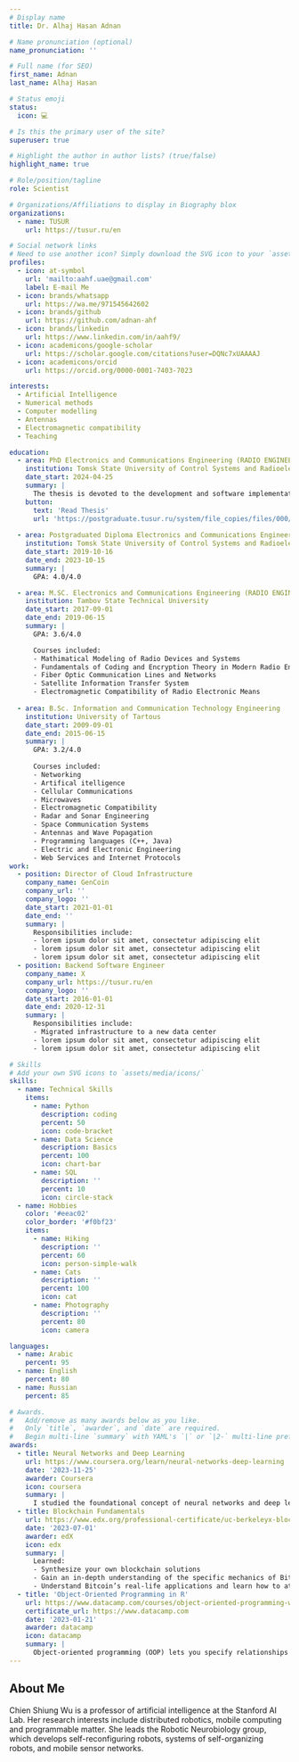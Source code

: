 ```yaml
---
# Display name
title: Dr. Alhaj Hasan Adnan

# Name pronunciation (optional)
name_pronunciation: ''

# Full name (for SEO)
first_name: Adnan
last_name: Alhaj Hasan

# Status emoji
status:
  icon: 💻

# Is this the primary user of the site?
superuser: true

# Highlight the author in author lists? (true/false)
highlight_name: true

# Role/position/tagline
role: Scientist

# Organizations/Affiliations to display in Biography blox
organizations:
  - name: TUSUR
    url: https://tusur.ru/en

# Social network links
# Need to use another icon? Simply download the SVG icon to your `assets/media/icons/` folder.
profiles:
  - icon: at-symbol
    url: 'mailto:aahf.uae@gmail.com'
    label: E-mail Me
  - icon: brands/whatsapp
    url: https://wa.me/971545642602
  - icon: brands/github
    url: https://github.com/adnan-ahf
  - icon: brands/linkedin
    url: https://www.linkedin.com/in/aahf9/
  - icon: academicons/google-scholar
    url: https://scholar.google.com/citations?user=DQNc7xUAAAAJ
  - icon: academicons/orcid
    url: https://orcid.org/0000-0001-7403-7023

interests:
  - Artificial Intelligence
  - Numerical methods
  - Computer modelling
  - Antennas
  - Electromagnetic compatibility
  - Teaching

education:
  - area: PhD Electronics and Communications Engineering (RADIO ENGINEERING)
    institution: Tomsk State University of Control Systems and Radioelectronics
    date_start: 2024-04-25
    summary: |
      The thesis is devoted to the development and software implementation of mathematical models for designing and modeling of passive microwave devices and antenna. Supervised by Prof Talgat R. Gazizov (https://directory.tusur.ru/en/people/1941). Presented papers at many IEEE conferences with the contributions being published in several journals.
    button:
      text: 'Read Thesis'
      url: 'https://postgraduate.tusur.ru/system/file_copies/files/000/003/789/original/%D0%90%D0%BB%D1%85%D0%B0%D0%B4%D0%B6_%D0%94%D0%B8%D1%81%D1%81%D0%B5%D1%80%D1%82%D0%B0%D1%86%D0%B8%D1%8F.pdf'
  
  - area: Postgraduated Diploma Electronics and Communications Engineering (RADIO ENGINEERING)
    institution: Tomsk State University of Control Systems and Radioelectronics
    date_start: 2019-10-16
    date_end: 2023-10-15
    summary: |
      GPA: 4.0/4.0

  - area: M.SC. Electronics and Communications Engineering (RADIO ENGINEERING)
    institution: Tambov State Technical University
    date_start: 2017-09-01
    date_end: 2019-06-15
    summary: |
      GPA: 3.6/4.0

      Courses included:
      - Mathimatical Modeling of Radio Devices and Systems
      - Fundamentals of Coding and Encryption Theory in Modern Radio Engineering Systems
      - Fiber Optic Communication Lines and Networks
      - Satellite Information Transfer System
      - Electromagnetic Compatibility of Radio Electronic Means
  
  - area: B.Sc. Information and Communication Technology Engineering
    institution: University of Tartous
    date_start: 2009-09-01
    date_end: 2015-06-15
    summary: |
      GPA: 3.2/4.0
      
      Courses included:
      - Networking
      - Artifical itelligence
      - Cellular Communications
      - Microwaves
      - Electromagnetic Compatibility
      - Radar and Sonar Engineering
      - Space Communication Systems
      - Antennas and Wave Popagation
      - Programming languages (C++, Java)
      - Electric and Electronic Engineering
      - Web Services and Internet Protocols
work:
  - position: Director of Cloud Infrastructure
    company_name: GenCoin
    company_url: ''
    company_logo: ''
    date_start: 2021-01-01
    date_end: ''
    summary: |
      Responsibilities include:
      - lorem ipsum dolor sit amet, consectetur adipiscing elit
      - lorem ipsum dolor sit amet, consectetur adipiscing elit
      - lorem ipsum dolor sit amet, consectetur adipiscing elit
  - position: Backend Software Engineer
    company_name: X
    company_url: https://tusur.ru/en
    company_logo: ''
    date_start: 2016-01-01
    date_end: 2020-12-31
    summary: |
      Responsibilities include:
      - Migrated infrastructure to a new data center
      - lorem ipsum dolor sit amet, consectetur adipiscing elit
      - lorem ipsum dolor sit amet, consectetur adipiscing elit

# Skills
# Add your own SVG icons to `assets/media/icons/`
skills:
  - name: Technical Skills
    items:
      - name: Python
        description: coding
        percent: 50
        icon: code-bracket
      - name: Data Science
        description: Basics
        percent: 100
        icon: chart-bar
      - name: SQL
        description: ''
        percent: 10
        icon: circle-stack
  - name: Hobbies
    color: '#eeac02'
    color_border: '#f0bf23'
    items:
      - name: Hiking
        description: ''
        percent: 60
        icon: person-simple-walk
      - name: Cats
        description: ''
        percent: 100
        icon: cat
      - name: Photography
        description: ''
        percent: 80
        icon: camera

languages:
  - name: Arabic
    percent: 95
  - name: English
    percent: 80
  - name: Russian
    percent: 85

# Awards.
#   Add/remove as many awards below as you like.
#   Only `title`, `awarder`, and `date` are required.
#   Begin multi-line `summary` with YAML's `|` or `|2-` multi-line prefix and indent 2 spaces below.
awards:
  - title: Neural Networks and Deep Learning
    url: https://www.coursera.org/learn/neural-networks-deep-learning
    date: '2023-11-25'
    awarder: Coursera
    icon: coursera
    summary: |
      I studied the foundational concept of neural networks and deep learning. By the end, I was familiar with the significant technological trends driving the rise of deep learning; build, train, and apply fully connected deep neural networks; implement efficient (vectorized) neural networks; identify key parameters in a neural network’s architecture; and apply deep learning to your own applications.
  - title: Blockchain Fundamentals
    url: https://www.edx.org/professional-certificate/uc-berkeleyx-blockchain-fundamentals
    date: '2023-07-01'
    awarder: edX
    icon: edx
    summary: |
      Learned:
      - Synthesize your own blockchain solutions
      - Gain an in-depth understanding of the specific mechanics of Bitcoin
      - Understand Bitcoin’s real-life applications and learn how to attack and destroy Bitcoin, Ethereum, smart contracts and Dapps, and alternatives to Bitcoin’s Proof-of-Work consensus algorithm
  - title: 'Object-Oriented Programming in R'
    url: https://www.datacamp.com/courses/object-oriented-programming-with-s3-and-r6-in-r
    certificate_url: https://www.datacamp.com
    date: '2023-01-21'
    awarder: datacamp
    icon: datacamp
    summary: |
      Object-oriented programming (OOP) lets you specify relationships between functions and the objects that they can act on, helping you manage complexity in your code. This is an intermediate level course, providing an introduction to OOP, using the S3 and R6 systems. S3 is a great day-to-day R programming tool that simplifies some of the functions that you write. R6 is especially useful for industry-specific analyses, working with web APIs, and building GUIs.
---
```


## About Me

Chien Shiung Wu is a professor of artificial intelligence at the Stanford AI Lab. Her research interests include distributed robotics, mobile computing and programmable matter. She leads the Robotic Neurobiology group, which develops self-reconfiguring robots, systems of self-organizing robots, and mobile sensor networks.
